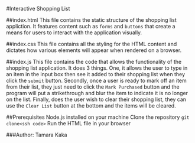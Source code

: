 #Interactive Shopping List

##index.html
This file contains the static structure of the shopping list appliction. It features content such as ``forms`` and ``buttons`` that create a means for users to interact with the application visually.

##index.css
This file contains all the styling for the HTML content and dictates how various elements will appear when rendered on a browser.

##index.js
This file contains the code that allows the functionality of the shopping list application. It does 3 things. One, it allows the user to type in an item in the input box then see it added to their shopping list when they click the ``submit`` button. Secondly, once a user is ready to mark off an item from their list, they just need to click the ``Mark Purchased`` button and the program will put a strikethrough and blur the item to indicate it is no longer on the list. Finally, does the user wish to clear their shopping list, they can use the ``Clear List`` button at the bottom and the items will be cleared.

##Prerequisites
Node.js installed on your machine
Clone the repository ``git clone<ssh code>``
Run the HTML file in your browser


###Author: Tamara Kaka